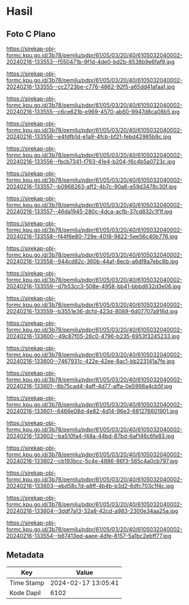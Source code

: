 # Hasil

## Foto C Plano

https://sirekap-obj-formc.kpu.go.id/3b78/pemilu/pdpr/61/05/03/20/40/6105032040002-20240216-133553--f550471b-9f1d-4de0-bd2b-6538b9e6faf9.jpg

https://sirekap-obj-formc.kpu.go.id/3b78/pemilu/pdpr/61/05/03/20/40/6105032040002-20240216-133555--cc2723be-c776-4862-92f5-a65dd41afaa1.jpg

https://sirekap-obj-formc.kpu.go.id/3b78/pemilu/pdpr/61/05/03/20/40/6105032040002-20240216-133555--c6ce621b-e969-4570-ab60-9947d8ca08b5.jpg

https://sirekap-obj-formc.kpu.go.id/3b78/pemilu/pdpr/61/05/03/20/40/6105032040002-20240216-133556--e4fdfb1d-e1a9-4fcb-bf21-febd42985b9c.jpg

https://sirekap-obj-formc.kpu.go.id/3b78/pemilu/pdpr/61/05/03/20/40/6105032040002-20240216-133556--fbcb7341-f763-41e4-b204-f6c4b5a0723c.jpg

https://sirekap-obj-formc.kpu.go.id/3b78/pemilu/pdpr/61/05/03/20/40/6105032040002-20240216-133557--b0968263-aff2-4b7c-90a8-e59d3478c30f.jpg

https://sirekap-obj-formc.kpu.go.id/3b78/pemilu/pdpr/61/05/03/20/40/6105032040002-20240216-133557--46da1945-280c-4dca-acfb-37cd832c1f1f.jpg

https://sirekap-obj-formc.kpu.go.id/3b78/pemilu/pdpr/61/05/03/20/40/6105032040002-20240216-133558--f44f6e80-729e-4018-9822-5ee56c40b776.jpg

https://sirekap-obj-formc.kpu.go.id/3b78/pemilu/pdpr/61/05/03/20/40/6105032040002-20240216-133558--944cd82c-360b-44af-8ecb-a6df8a7ebc8b.jpg

https://sirekap-obj-formc.kpu.go.id/3b78/pemilu/pdpr/61/05/03/20/40/6105032040002-20240216-133559--d7b53cc3-508e-4958-bb41-bbbd632d3e06.jpg

https://sirekap-obj-formc.kpu.go.id/3b78/pemilu/pdpr/61/05/03/20/40/6105032040002-20240216-133559--b3551e36-dcfd-423d-8089-6d07707a916d.jpg

https://sirekap-obj-formc.kpu.go.id/3b78/pemilu/pdpr/61/05/03/20/40/6105032040002-20240216-133600--49c87f05-26c0-4796-b235-6953f3245233.jpg

https://sirekap-obj-formc.kpu.go.id/3b78/pemilu/pdpr/61/05/03/20/40/6105032040002-20240216-133600--7467931c-422e-42ee-8ac1-bb223141a7fe.jpg

https://sirekap-obj-formc.kpu.go.id/3b78/pemilu/pdpr/61/05/03/20/40/6105032040002-20240216-133601--6b75cad4-4aff-4d77-affa-0e5998a4cb5f.jpg

https://sirekap-obj-formc.kpu.go.id/3b78/pemilu/pdpr/61/05/03/20/40/6105032040002-20240216-133601--6466e08d-4e82-4d14-96e3-681276601901.jpg

https://sirekap-obj-formc.kpu.go.id/3b78/pemilu/pdpr/61/05/03/20/40/6105032040002-20240216-133602--ba510fa4-f48a-44bd-87bd-6af146c6fe83.jpg

https://sirekap-obj-formc.kpu.go.id/3b78/pemilu/pdpr/61/05/03/20/40/6105032040002-20240216-133602--cb193bcc-5c4e-4886-86f3-565c4a0cb797.jpg

https://sirekap-obj-formc.kpu.go.id/3b78/pemilu/pdpr/61/05/03/20/40/6105032040002-20240216-133603--ebd58c7d-a8ff-4b4b-b3d2-6dfc703c1f4c.jpg

https://sirekap-obj-formc.kpu.go.id/3b78/pemilu/pdpr/61/05/03/20/40/6105032040002-20240216-133604--3ddf7a13-32a8-42cd-a983-2300e34aa25a.jpg

https://sirekap-obj-formc.kpu.go.id/3b78/pemilu/pdpr/61/05/03/20/40/6105032040002-20240216-133554--b67413ed-aaee-4dfe-8157-5a1bc2ebff77.jpg


## Metadata

| Key        | Value               |
| ---------- | ------------------- |
| Time Stamp | 2024-02-17 13:05:41 |
| Kode Dapil | 6102                |



